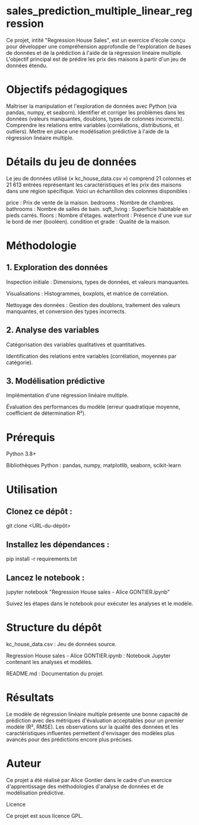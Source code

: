 # sales_prediction_multiple_linear_regression
Ce projet, intité "Regression House Sales", est un exercice d'école conçu pour développer une compréhension approfondie de l'exploration de bases de données et de la prédiction à l'aide de la régression linéaire multiple. L'objectif principal est de prédire les prix des maisons à partir d'un jeu de données étendu. 

# Objectifs pédagogiques

Maîtriser la manipulation et l'exploration de données avec Python (via pandas, numpy, et seaborn).
Identifier et corriger les problèmes dans les données (valeurs manquantes, doublons, types de colonnes incorrects).
Comprendre les relations entre variables (corrélations, distributions, et outliers).
Mettre en place une modélisation prédictive à l'aide de la régression linéaire multiple.

# Détails du jeu de données

Le jeu de données utilisé (« kc_house_data.csv ») comprend 21 colonnes et 21 613 entrées représentant les caractéristiques et les prix des maisons dans une région spécifique. Voici un échantillon des colonnes disponibles :

price : Prix de vente de la maison.
bedrooms : Nombre de chambres.
bathrooms : Nombre de salles de bain.
sqft_living : Superficie habitable en pieds carrés.
floors : Nombre d'étages.
waterfront : Présence d'une vue sur le bord de mer (booléen).
condition et grade : Qualité de la maison.

# Méthodologie

## 1. Exploration des données

Inspection initiale : Dimensions, types de données, et valeurs manquantes.

Visualisations : Histogrammes, boxplots, et matrice de corrélation.

Nettoyage des données : Gestion des doublons, traitement des valeurs manquantes, et conversion des types incorrects.

## 2. Analyse des variables

Catégorisation des variables qualitatives et quantitatives.

Identification des relations entre variables (corrélation, moyennes par catégorie).

## 3. Modélisation prédictive

Implémentation d'une régression linéaire multiple.

Évaluation des performances du modèle (erreur quadratique moyenne, coefficient de détermination R²).

# Prérequis

Python 3.8+

Bibliothèques Python : pandas, numpy, matplotlib, seaborn, scikit-learn

# Utilisation

## Clonez ce dépôt :

git clone <URL-du-dépôt>

## Installez les dépendances :

pip install -r requirements.txt

## Lancez le notebook :

jupyter notebook "Regression House sales - Alice GONTIER.ipynb"

Suivez les étapes dans le notebook pour exécuter les analyses et le modèle.

# Structure du dépôt

kc_house_data.csv : Jeu de données source.

Regression House sales - Alice GONTIER.ipynb : Notebook Jupyter contenant les analyses et modèles.

README.md : Documentation du projet.

# Résultats

Le modèle de régression linéaire multiple présente une bonne capacité de prédiction avec des métriques d'évaluation acceptables pour un premier modèle (R², RMSE). Les observations sur la qualité des données et les caractéristiques influentes permettent d'envisager des modèles plus avancés pour des prédictions encore plus précises.

# Auteur

Ce projet a été réalisé par Alice Gontier dans le cadre d'un exercice d'apprentissage des méthodologies d'analyse de données et de modélisation prédictive.

Licence

Ce projet est sous licence GPL.
